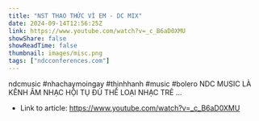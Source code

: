 ```yaml
---
title: "NST THAO THỨC VÌ EM - DC MIX"
date: 2024-09-14T12:56:25Z
link: https://www.youtube.com/watch?v=_c_B6aD0XMU
showShare: false
showReadTime: false
thumbnail: images/misc.png
tags: ["ndcconferences.com"]
---
```

ndcmusic #nhachaymoingay #thinhhanh #music #bolero NDC MUSIC LÀ KÊNH ÂM NHẠC HỘI TỤ ĐỦ THỂ LOẠI NHẠC TRẺ ...

- Link to article: https://www.youtube.com/watch?v=_c_B6aD0XMU